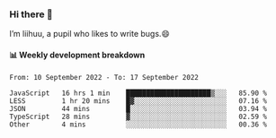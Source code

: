 ### Hi there 👋
I’m liihuu, a pupil who likes to write bugs.😄


#### 📊 Weekly development breakdown
<!--START_SECTION:waka-->

```text
From: 10 September 2022 - To: 17 September 2022

JavaScript   16 hrs 1 min    █████████████████████▒░░░   85.90 %
LESS         1 hr 20 mins    █▓░░░░░░░░░░░░░░░░░░░░░░░   07.16 %
JSON         44 mins         █░░░░░░░░░░░░░░░░░░░░░░░░   03.94 %
TypeScript   28 mins         ▓░░░░░░░░░░░░░░░░░░░░░░░░   02.59 %
Other        4 mins          ░░░░░░░░░░░░░░░░░░░░░░░░░   00.36 %
```

<!--END_SECTION:waka-->

<!--
**liihuu/liihuu** is a ✨ _special_ ✨ repository because its `README.md` (this file) appears on your GitHub profile.

Here are some ideas to get you started:

- 🔭 I’m currently working on ...
- 🌱 I’m currently learning ...
- 👯 I’m looking to collaborate on ...
- 🤔 I’m looking for help with ...
- 💬 Ask me about ...
- 📫 How to reach me: ...
- 😄 Pronouns: ...
- ⚡ Fun fact: ...
-->
